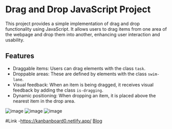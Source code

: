 # Drag and Drop JavaScript Project

This project provides a simple implementation of drag and drop functionality using JavaScript. It allows users to drag items from one area of the webpage and drop them into another, enhancing user interaction and usability.

## Features

- Draggable items: Users can drag elements with the class `task`.
- Droppable areas: These are defined by elements with the class `swim-lane`.
- Visual feedback: When an item is being dragged, it receives visual feedback by adding the class `is-dragging`.
- Dynamic positioning: When dropping an item, it is placed above the nearest item in the drop area.

![image](https://github.com/biohacker0/Kanban-Board/assets/50107470/cb64485a-b34d-4a02-95e8-9d83a7ddb248)
![image](https://github.com/biohacker0/Kanban-Board/assets/50107470/1aed618f-fc38-403e-99fe-92ac48fbbd16)
![image](https://github.com/biohacker0/Kanban-Board/assets/50107470/2407dcd1-1eed-4654-a02e-2645be8cb288)

#Link -https://kanbanboard0.netlify.app/
[Blog](https://corvus-ikshana.hashnode.dev/kanban-board-in-plain-javascript)
